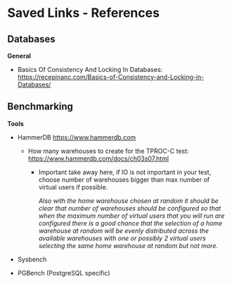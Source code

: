 # Saved Links - References

## **Databases**

**General**
- Basics Of Consistency And Locking In Databases: https://recepinanc.com/Basics-of-Consistency-and-Locking-in-Databases/

## **Benchmarking**

**Tools**
- HammerDB https://www.hammerdb.com
  - How many warehouses to create for the TPROC-C test: https://www.hammerdb.com/docs/ch03s07.html
    - Important take away here, if IO is not important in your test, choose number of warehouses bigger than max number of virtual users if possible.
    
       *Also with the home warehouse chosen at random it should be clear that number of warehouses should be configured so that when the maximum number of virtual users that you will run are configured there is a good chance that the selection of a home warehouse at random will be evenly distributed across the available warehouses with one or possibly 2 virtual users selecting the same home warehouse at random but not more.*
 
- Sysbench
- PGBench (PostgreSQL specific)

